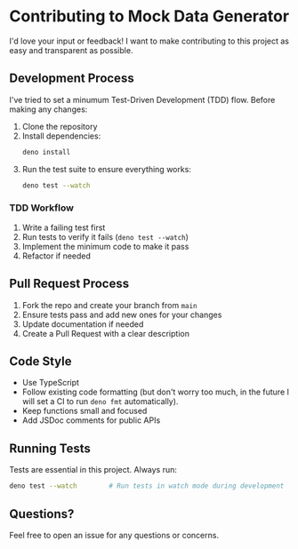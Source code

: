 # Contributing to Mock Data Generator

I'd love your input or feedback! I want to make contributing to this project as easy and transparent as possible.

## Development Process

I've tried to set a minumum Test-Driven Development (TDD) flow. Before making any changes:

1. Clone the repository
2. Install dependencies:
   ```sh
   deno install
   ```
3. Run the test suite to ensure everything works:
   ```sh
   deno test --watch
   ```

### TDD Workflow

1. Write a failing test first
2. Run tests to verify it fails (`deno test --watch`)
3. Implement the minimum code to make it pass
4. Refactor if needed

## Pull Request Process

1. Fork the repo and create your branch from `main`
2. Ensure tests pass and add new ones for your changes
3. Update documentation if needed
4. Create a Pull Request with a clear description

## Code Style

- Use TypeScript
- Follow existing code formatting (but don't worry too much, in the future I will set a CI to run `deno fmt` automatically).
- Keep functions small and focused
- Add JSDoc comments for public APIs

## Running Tests

Tests are essential in this project. Always run:

```sh
deno test --watch        # Run tests in watch mode during development
```

## Questions?

Feel free to open an issue for any questions or concerns.
